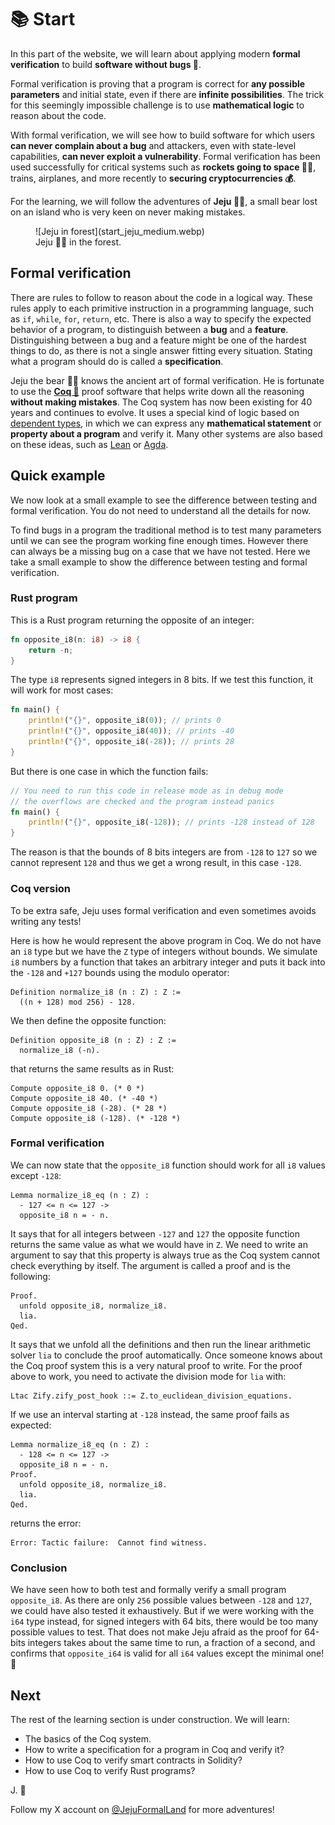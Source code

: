# 📚 Start

In this part of the website, we will learn about applying modern **formal verification** to build **software without bugs&nbsp;🎊**.

Formal verification is proving that a program is correct for **any possible parameters** and initial state, even if there are **infinite possibilities**. The trick for this seemingly impossible challenge is to use **mathematical logic** to reason about the code.

With formal verification, we will see how to build software for which users **can never complain about a bug** and attackers, even with state-level capabilities, **can never exploit a vulnerability**. Formal verification has been used successfully for critical systems such as **rockets going to space&nbsp;🧑‍🚀**, trains, airplanes, and more recently to **securing cryptocurrencies&nbsp;💰**.

For the learning, we will follow the adventures of **Jeju&nbsp;🐻‍❄️**, a small bear lost on an island who is very keen on never making mistakes.

<figure>
  ![Jeju in forest](start_jeju_medium.webp)
  <!-- <figcaption style={{textAlign: "center"}}>Jeju&nbsp;🐻‍❄️ in the forest</figcaption> -->
  <figcaption>Jeju&nbsp;🐻‍❄️ in the forest.</figcaption>
</figure>

## Formal verification

There are rules to follow to reason about the code in a logical way. These rules apply to each primitive instruction in a programming language, such as `if`, `while`, `for`, `return`, etc. There is also a way to specify the expected behavior of a program, to distinguish between a **bug** and a **feature**. Distinguishing between a bug and a feature might be one of the hardest things to do, as there is not a single answer fitting every situation. Stating what a program should do is called a **specification**.

Jeju the bear 🐻‍❄️ knows the ancient art of formal verification. He is fortunate to use the **[Coq&nbsp;🐓](https://coq.inria.fr/)** proof software that helps write down all the reasoning **without making mistakes**. The Coq system has now been existing for 40 years and continues to evolve. It uses a special kind of logic based on [dependent types](https://en.wikipedia.org/wiki/Dependent_type), in which we can express any **mathematical statement** or **property about a program** and verify it. Many other systems are also based on these ideas, such as [Lean](https://lean-lang.org/) or [Agda](https://wiki.portal.chalmers.se/agda/pmwiki.php).

## Quick example

We now look at a small example to see the difference between testing and formal verification. You do not need to understand all the details for now.

To find bugs in a program the traditional method is to test many parameters until we can see the program working fine enough times. However there can always be a missing bug on a case that we have not tested. Here we take a small example to show the difference between testing and formal verification.

### Rust program

This is a Rust program returning the opposite of an integer:
```rust
fn opposite_i8(n: i8) -> i8 {
    return -n;
}
```
The type `i8` represents signed integers in 8 bits. If we test this function, it will work for most cases:
```rust
fn main() {
    println!("{}", opposite_i8(0)); // prints 0
    println!("{}", opposite_i8(40)); // prints -40
    println!("{}", opposite_i8(-28)); // prints 28
}
```
But there is one case in which the function fails:
```rust
// You need to run this code in release mode as in debug mode
// the overflows are checked and the program instead panics
fn main() {
    println!("{}", opposite_i8(-128)); // prints -128 instead of 128
}
```
The reason is that the bounds of 8 bits integers are from `-128` to `127` so we cannot represent `128` and thus we get a wrong result, in this case `-128`.

### Coq version

To be extra safe, Jeju uses formal verification and even sometimes avoids writing any tests!

Here is how he would represent the above program in Coq. We do not have an `i8` type but we have the `Z` type of integers without bounds. We simulate `i8` numbers by a function that takes an arbitrary integer and puts it back into the `-128` and `+127` bounds using the modulo operator:
```coq
Definition normalize_i8 (n : Z) : Z :=
  ((n + 128) mod 256) - 128.
```
We then define the opposite function:
```coq
Definition opposite_i8 (n : Z) : Z :=
  normalize_i8 (-n).
```
that returns the same results as in Rust:
```coq
Compute opposite_i8 0. (* 0 *)
Compute opposite_i8 40. (* -40 *)
Compute opposite_i8 (-28). (* 28 *)
Compute opposite_i8 (-128). (* -128 *)
```

### Formal verification

We can now state that the `opposite_i8` function should work for all `i8` values except `-128`:
```coq
Lemma normalize_i8_eq (n : Z) :
  - 127 <= n <= 127 ->
  opposite_i8 n = - n.
```
It says that for all integers between `-127` and `127` the opposite function returns the same value as what we would have in `Z`. We need to write an argument to say that this property is always true as the Coq system cannot check everything by itself. The argument is called a proof and is the following:
```coq
Proof.
  unfold opposite_i8, normalize_i8.
  lia.
Qed.
```
It says that we unfold all the definitions and then run the linear arithmetic solver `lia` to conclude the proof automatically. Once someone knows about the Coq proof system this is a very natural proof to write. For the proof above to work, you need to activate the division mode for `lia` with:
```coq
Ltac Zify.zify_post_hook ::= Z.to_euclidean_division_equations.
```
If we use an interval starting at `-128` instead, the same proof fails as expected:
```coq
Lemma normalize_i8_eq (n : Z) :
  - 128 <= n <= 127 ->
  opposite_i8 n = - n.
Proof.
  unfold opposite_i8, normalize_i8.
  lia.
Qed.
```
returns the error:
```
Error: Tactic failure:  Cannot find witness.
```

### Conclusion

We have seen how to both test and formally verify a small program `opposite_i8`. As there are only `256` possible values between `-128` and `127`, we could have also tested it exhaustively. But if we were working with the `i64` type instead, for signed integers with 64 bits, there would be too many possible values to test. That does not make Jeju afraid as the proof for 64-bits integers takes about the same time to run, a fraction of a second, and confirms that `opposite_i64` is valid for all `i64` values except the minimal one! 🎊

## Next

The rest of the learning section is under construction. We will learn:

- The basics of the Coq system.
- How to write a specification for a program in Coq and verify it?
- How to use Coq to verify smart contracts in Solidity?
- How to use Coq to verify Rust programs?

J. 🐾

Follow my X account on [@JejuFormalLand](https://x.com/JejuFormalLand) for more adventures!

<!-- audit:délai-important
avoir-un-nom-établi
donner-de-belles-references
donner-toujouts-des-noms-des-le-debut-trois-noms
trust,cher,avoir-sales,invalider-la-concurrence-en-deux-mots -->
